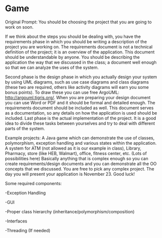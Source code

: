 # Game

Original Prompt:
You should be choosing the project that you are going to work on soon.

If we think about the steps you should be dealing with, you have the requirements phase in which you should be writing a description of the project you are working on. The requirements document is not a technical definition of the project; it is an overview of the application. This document should be understandable by anyone. You should be describing the application the way that we discussed in the class; a document well enough so that we can analyze the uses of the system.

Second phase is the design phase in which you actually design your system by using UML diagrams, such as use case diagrams and class diagrams (these two are required, others like activity diagrams will earn you some bonus points). To draw these you can use free ArgoUML: http://argouml.tigris.org/. When you are preparing your design document you can use Word or PDF and it should be formal and detailed enough. The requirements document should be included as well. This document serves as a documentation, so any details on how the application is used should be included.  Last phase is the actual implementation of the project. It is a good idea to divide these tasks between yourselves and try to deal with different parts of the system.

Example projects: A Java game which can demonstrate the use of classes, polymorphism, exception handling and various states within the application. A system for ATM (not allowed as it is our example in class), Library, Pharmacy, store (like HEB, Walmart), office, fitness center, etc. (Lots of possibilities here) Basically anything that is complex enough so you can create requirements/design documents and you can demonstrate all the OO concepts that we discussed. You are free to pick any complex project. The day you will present your application is November 23. Good luck!

Some required components:

-Exception Handling

-GUI

-Proper class hierarchy (inheritance/polymorphism/composition)

-Interfaces

-Threading (If needed)
